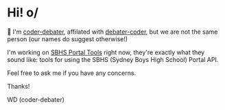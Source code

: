 # Hi! o/

👋 I'm [coder-debater](https://github.com/coder-debater/), affilated with [debater-coder](https://github.com/debater-coder/), but we are not the same person (our names do suggest otherwise!)

I'm working on [SBHS Portal Tools](https://github.com/coder-debater/SBHS_Portal_Tools) right now, they're exactly what they sound like: tools for using the SBHS (Sydney Boys High School) Portal API.

Feel free to ask me if you have any concerns.

Thanks!

WD (coder-debater)